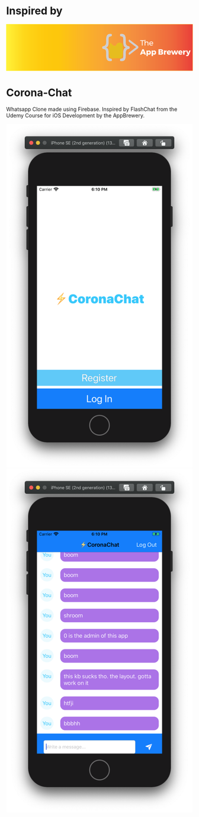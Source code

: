 # Inspired by
![App Brewery Banner](Documentation/AppBreweryBanner.png)

# Corona-Chat
Whatsapp Clone made using Firebase. Inspired by FlashChat from the Udemy Course for iOS Development by the AppBrewery.

![Screenshot 1](/screen1.png)
![Screenshot 2](/screen2.png)

